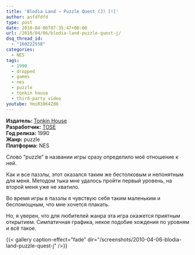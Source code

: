 ```yaml
---
title: 'Blodia Land – Puzzle Quest (J) [!]'
author: asfdfdfd
type: post
date: 2010-04-06T07:35:47+00:00
url: /2010/04/06/blodia-land-puzzle-quest-j/
dsq_thread_id:
  - "160222558"
categories:
  - NES
tags:
  - 1990
  - dropped
  - games
  - nes
  - puzzle
  - tonkin house
  - third-party video  
youtube: YmiR38K4Zd8  
---
```

**Издатель:** [Tonkin House][1]  
**Разработчик:** [TOSE][2]  
**Год релиза:** 1990  
**Жанр:** puzzle  
**Платформа:** NES

Слово “puzzle” в названии игры сразу определило моё отношение к ней.

<!--more-->

Как и все паззлы, этот оказался таким же бестолковым и непонятным для меня. Методом тыка мне удалось пройти первый уровень, на второй меня уже не хватило.

Во время игры в паззлы я чувствую себя таким маленьким и беспомощным, что мне хочется плакать.

Но, я уверен, что для любителей жанра эта игра окажется приятным открытием. Симпатичная графика, некое подобие хождения по уровням и всё такое.

{{< gallery caption-effect="fade" dir="/screenshots/2010-04-06-blodia-land-puzzle-quest-j" />}}

 [1]: https://gamefaqs.gamespot.com/company/72583-tonkin-house
 [2]: https://gamefaqs.gamespot.com/company/72410-tose